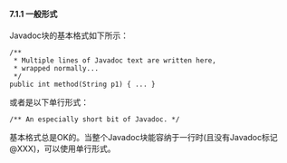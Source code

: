 #### 7.1.1 一般形式

Javadoc块的基本格式如下所示：

    /**
     * Multiple lines of Javadoc text are written here,
     * wrapped normally...
     */
    public int method(String p1) { ... }

或者是以下单行形式：

    /** An especially short bit of Javadoc. */

基本格式总是OK的。当整个Javadoc块能容纳于一行时(且没有Javadoc标记@XXX)，可以使用单行形式。


